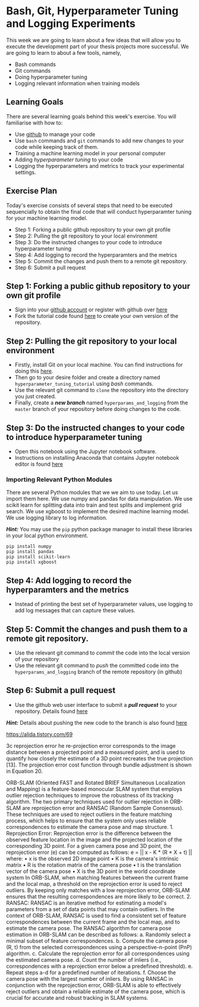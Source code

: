 # Bash, Git, Hyperparameter Tuning and Logging Experiments

This week we are going to learn about a few ideas that will allow you to execute the development part of your thesis projects more successful. We are going to learn to about a few tools, namely, 

- Bash commands
- Git commands
- Doing hyperparameter tuning
- Logging relevant information when training models

## Learning Goals

There are several learning goals behind this week's exercise. You will familiarise with how to:


- Use [github](https://github.com/) to manage your code
- Use `bash` commands and `git` commands to add new changes to your code while keeping track of them. 
- Training a machine learning model in your personal computer
- Adding *hyperparameter tuning* to your code
- Logging the hyperparameters and metrics to track your experimental settings. 


## Exercise Plan

Today's exercise consists of several steps that need to be executed sequencially to obtain the final code that will conduct hyperparamter tuning for your machine learning model. 

- Step 1: Forking a public github repository to your own git profile
- Step 2: Pulling the git repository to your local environment
- Step 3: Do the instructed changes to your code to introduce hyperparameter tuning
- Step 4: Add logging to record the hyperparamters and the metrics 
- Step 5: Commit the changes and push them to a remote git repository. 
- Step 6: Submit a pull request


## Step 1: Forking a public github repository to your own git profile

- Sign into your [github account](https://github.com/) or register with github over [here](https://github.com/signup) 
- Fork the tutorial code found [here](https://github.com/comp0190/git_tutorial) to create your own version of the repository.


## Step 2: Pulling the git repository to your local environment

- Firstly, install Git on your local machine. You can find instructions for doing this [here](https://git-scm.com/book/en/v2/Getting-Started-Installing-Git).
- Then go to your desire folder and create a directory named `hyperparameter_tuning_tutorial` using *bash* commands. 
- Use the relevant git command to `clone` the repository into the directory you just created. 
- Finally, create a ***new branch*** named `hyperparams_and_logging` from the `master` branch of your repository before doing changes to the code. 

## Step 3: Do the instructed changes to your code to introduce hyperparameter tuning

- Open this notebook using the Jupyter notebook software. 
- Instructions on installing Anaconda that contains Jupyter notebook editor is found [here](https://docs.anaconda.com/anaconda/install/index.html)

### Importing Relevant Python Modules

There are several Python modules that we we aim to use today. Let us import them here. We use numpy and pandas for data manipulation. We use scikit learn for splitting data into train and test splits and implement grid search. We use xgboost to implement the desired machine learning model. We use logging library to log information. 

***Hint:*** You may use the `pip` python package manager to install these libraries in your local python environment. 

```
pip install numpy
pip install pandas
pip install scikit-learn
pip install xgboost
```

## Step 4: Add logging to record the hyperparamters and the metrics 

- Instead of printing the best set of hyperparameter values, use logging to add log messages that can capture these values. 

## Step 5: Commit the changes and push them to a remote git repository. 

- Use the relevant git command to *commit* the code into the local version of your repository
- Use the relevant git command to *push* the committed code into the `hyperparams_and_logging` branch of the remote repository (in github)

## Step 6: Submit a pull request

- Use the github web user interface to submit a ***pull request*** to your repository. Details found [here](https://docs.github.com/en/pull-requests/collaborating-with-pull-requests/proposing-changes-to-your-work-with-pull-requests/creating-a-pull-request)  

***Hint:*** Details about pushing the new code to the branch is also found [here](https://comp0190.github.io/lectures/topics/3_tuning/git.html)

https://alida.tistory.com/69

3c
reprojection error
he re-projection error corresponds to the image distance between a projected point and a measured point, and is used to quantify how closely the estimate of a 3D point recreates the true projection [13]. The projection error cost function through bundle adjustment is shown in Equation 20.

ORB-SLAM (Oriented FAST and Rotated BRIEF Simultaneous Localization and Mapping) is a feature-based monocular SLAM system that employs outlier rejection techniques to improve the robustness of its tracking algorithm. The two primary techniques used for outlier rejection in ORB-SLAM are reprojection error and RANSAC (Random Sample Consensus). These techniques are used to reject outliers in the feature matching process, which helps to ensure that the system only uses reliable correspondences to estimate the camera pose and map structure.
    1. Reprojection Error:
Reprojection error is the difference between the observed feature location in the image and the projected location of the corresponding 3D point. For a given camera pose and 3D point, the reprojection error (e) can be computed as follows:
e = || x - K * (R * X + t) ||
where:
    • x is the observed 2D image point
    • K is the camera's intrinsic matrix
    • R is the rotation matrix of the camera pose
    • t is the translation vector of the camera pose
    • X is the 3D point in the world coordinate system
In ORB-SLAM, when matching features between the current frame and the local map, a threshold on the reprojection error is used to reject outliers. By keeping only matches with a low reprojection error, ORB-SLAM ensures that the resulting correspondences are more likely to be correct.
    2. RANSAC:
RANSAC is an iterative method for estimating a model's parameters from a set of data points that may contain outliers. In the context of ORB-SLAM, RANSAC is used to find a consistent set of feature correspondences between the current frame and the local map, and to estimate the camera pose.
The RANSAC algorithm for camera pose estimation in ORB-SLAM can be described as follows:
a. Randomly select a minimal subset of feature correspondences. b. Compute the camera pose (R, t) from the selected correspondences using a perspective-n-point (PnP) algorithm. c. Calculate the reprojection error for all correspondences using the estimated camera pose. d. Count the number of inliers (i.e., correspondences with a reprojection error below a predefined threshold). e. Repeat steps a-d for a predefined number of iterations. f. Choose the camera pose with the largest number of inliers.
By using RANSAC in conjunction with the reprojection error, ORB-SLAM is able to effectively reject outliers and obtain a reliable estimate of the camera pose, which is crucial for accurate and robust tracking in SLAM systems.

